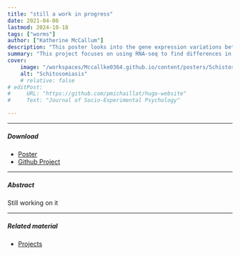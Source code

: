 ```yaml
---
title: "still a work in progress" 
date: 2021-04-06
lastmod: 2024-10-18
tags: ["worms"]
author: ["Katherine McCallum"]
description: "This poster looks into the gene expression variations between liver and intestinal parasitic worms. The goal is to determine if current research is reliable even though it is done on liver worms." 
summary: "This project focuses on using RNA-seq to find differences in gene expressions of liver and intestinal parasitic worms in mice." 
cover:
    image: "/workspaces/Mccallke0364.github.io/content/posters/Schistosomiasis/resized_schistosomiasis_image.png"
    alt: "Schitosomiasis"
    # relative: false
# editPost:
#     URL: "https://github.com/pmichaillat/hugo-website"
#     Text: "Journal of Socio-Experimental Psychology"

---
```


---

##### Download
+ [Poster](paper3.pdf)
+ [Github Project](https://github.com/Mccallke0364/Bioinformatics-UWEC-Coursework-Liver-RNA-Seq)

---

##### Abstract

Still working on it

---
<!-- 
##### Citation

Schreiber-Ziegler, Hilda, and Moritz-Maria von Igelfeld. 2021. "Your Inner Hedgehog." *Journal of Socio-Experimental Psychology* 131 (2): 1299–1302.

```BibTeX
@article{SZI21,
author = {Hilda Schreiber-Ziegler and Moritz-Maria von Igelfeld},
year = {2021},
title ={Your Inner Hedgehog},
journal = {Journal of Socio-Experimental Psychology},
volume = {131},
number = {2},
pages = {1299--1302}}
```

--- -->

##### Related material

+ [Projects](projects/Schistosomiasis/index.md)
<!-- + [Nontechnical summary](https://www.alexandermccallsmith.com/book/your-inner-hedgehog) -->
